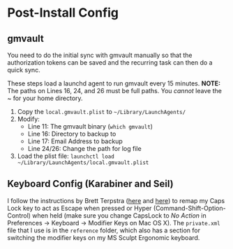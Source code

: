 # Post-Install Config

## gmvault

You need to do the initial sync with gmvault manually so that the authorization tokens can be saved and the recurring task can then do a quick sync.

These steps load a launchd agent to run gmvault every 15 minutes. **NOTE:** The paths on Lines 16, 24, and 26 must be full paths. You _cannot_ leave the ~ for your home directory.

1. Copy the `local.gmvault.plist` to `~/Library/LaunchAgents/`
2. Modify:
    * Line 11: The gmvault binary (`which gmvault`)
    * Line 16: Directory to backup to
    * Line 17: Email Address to backup
    * Line 24/26: Change the path for log file
3. Load the plist file: `launchctl load ~/Library/LaunchAgents/local.gmvault.plist`

## Keyboard Config (Karabiner and Seil)

I follow the instructions by Brett Terpstra ([here](http://brettterpstra.com/2015/12/18/a-hyper-key-that-can-still-yell/) and [here](http://brettterpstra.com/2012/12/08/a-useful-caps-lock-key/)) to remap my Caps Lock key to act as Escape when pressed or Hyper (Command-Shift-Option-Control) when held (make sure you change CapsLock to _No Action_ in Preferences -> Keyboard -> Modifier Keys on Mac OS X). The `private.xml` file that I use is in the `reference` folder, which also has a section for switching the modifier keys on my MS Sculpt Ergonomic keyboard.
